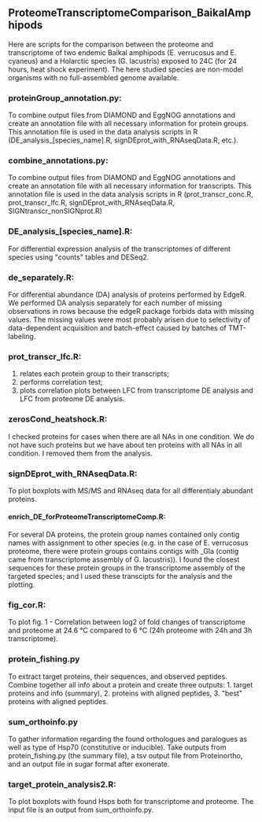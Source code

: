 ## ProteomeTranscriptomeComparison_BaikalAmphipods
Here are scripts for the comparison between the proteome and transcriptome of two endemic Baikal amphipods (E. verrucosus and E. cyaneus) and a Holarctic species (G. lacustris) exposed to 24C (for 24 hours, heat shock experiment). The here studied species are non-model organisms with no full-assembled genome available.

### proteinGroup_annotation.py:
To combine output files from DIAMOND and EggNOG annotations and create an annotation file with all necessary information for protein groups. This annotation file is used in the data analysis scripts in R (DE_analysis_[species_name].R, signDEprot_with_RNAseqData.R, etc.).

### combine_annotations.py:
To combine output files from DIAMOND and EggNOG annotations and create an annotation file with all necessary information for transcripts. This annotation file is used in the data analysis scripts in R (prot_transcr_conc.R, prot_transcr_lfc.R, signDEprot_with_RNAseqData.R, SIGNtranscr_nonSIGNprot.R)

### DE_analysis_[species_name].R:
For differential expression analysis of the transcriptomes of different species using "counts" tables and DESeq2. 

### de_separately.R:
For differential abundance (DA) analysis of proteins performed by EdgeR. We performed DA analysis separately for each number of missing observations in rows because the edgeR package forbids data with missing values. The missing values were most probably arisen due to selectivity of data-dependent acquisition and batch-effect caused by batches of TMT-labeling.

### prot_transcr_lfc.R: 
1. relates each protein group to their transcripts; 
2. performs correlation test;
3. plots correlation plots between LFC from transcriptome DE analysis and LFC from proteome DE analysis.

### zerosCond_heatshock.R: 
I checked proteins for cases when there are all NAs in one condition. We do not have such proteins but we have about ten proteins with all NAs in all condition. I removed them from the analysis.

### signDEprot_with_RNAseqData.R: 
To plot boxplots with MS/MS and RNAseq data for all differentialy abundant proteins.
#### enrich_DE_forProteomeTranscriptomeComp.R:
For several DA proteins, the protein group names contained only contig names with assignment to other species (e.g. in the case of E. verrucosus proteome, there were protein groups contains contigs with _Gla (contig came from transcriptome assembly of G. lacustris)). I found the closest sequences for these protein groups in the transcriptome assembly of the targeted species; and I used these transcipts for the analysis and the plotting. 

### fig_cor.R:
To plot fig. 1 - Correlation between log2 of fold changes of transcriptome and proteome at 24.6 °C compared to 6 °C (24h proteome with 24h and 3h transcriptome).

### protein_fishing.py
To extract target proteins, their sequences, and observed peptides. Combine together all info about a protein and create three outputs: 1. target proteins and info (summary), 2. proteins with aligned peptides, 3. "best" proteins with aligned peptides.

### sum_orthoinfo.py
To gather information regarding the found orthologues and paralogues as well as type of Hsp70 (constitutive or inducible). Take outputs from protein_fishing.py (the summary file), a tsv output file from Proteinortho, and an output file in sugar format after exonerate.

### target_protein_analysis2.R:
To plot boxplots with found Hsps both for transcriptome and proteome. The input file is an output from sum_orthoinfo.py.

